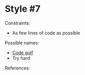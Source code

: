 Style #7
==============================

Constraints:

- As few lines of code as possible

Possible names:

- [Code golf](https://code.golf/)
- Try hard

References: 
